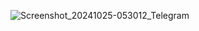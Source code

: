 ![Screenshot_20241025-053012_Telegram](https://github.com/user-attachments/assets/2581fb6b-9fd8-47c8-b17f-104b19164ebd)
